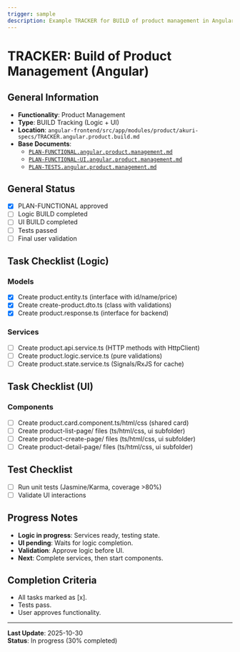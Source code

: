 ```yaml
---
trigger: sample
description: Example TRACKER for BUILD of product management in Angular, guiding logic and UI.
---
```


# TRACKER: Build of Product Management (Angular)

## General Information
- **Functionality**: Product Management
- **Type**: BUILD Tracking (Logic + UI)
- **Location**: `angular-frontend/src/app/modules/product/akuri-specs/TRACKER.angular.product.build.md`
- **Base Documents**:
  - [`PLAN-FUNCTIONAL.angular.product.management.md`](angular-frontend/src/app/modules/product/akuri-specs/PLAN-FUNCTIONAL.angular.product.management.md)
  - [`PLAN-FUNCTIONAL-UI.angular.product.management.md`](angular-frontend/src/app/modules/product/akuri-specs/PLAN-FUNCTIONAL-UI.angular.product.management.md)
  - [`PLAN-TESTS.angular.product.management.md`](angular-frontend/src/app/modules/product/akuri-specs/PLAN-TESTS.angular.product.management.md)

## General Status
- [x] PLAN-FUNCTIONAL approved
- [ ] Logic BUILD completed
- [ ] UI BUILD completed
- [ ] Tests passed
- [ ] Final user validation

## Task Checklist (Logic)

### Models
- [x] Create product.entity.ts (interface with id/name/price)
- [x] Create create-product.dto.ts (class with validations)
- [x] Create product.response.ts (interface for backend)

### Services
- [ ] Create product.api.service.ts (HTTP methods with HttpClient)
- [ ] Create product.logic.service.ts (pure validations)
- [ ] Create product.state.service.ts (Signals/RxJS for cache)

## Task Checklist (UI)

### Components
- [ ] Create product.card.component.ts/html/css (shared card)
- [ ] Create product-list-page/ files (ts/html/css, ui subfolder)
- [ ] Create product-create-page/ files (ts/html/css, ui subfolder)
- [ ] Create product-detail-page/ files (ts/html/css, ui subfolder)

## Test Checklist
- [ ] Run unit tests (Jasmine/Karma, coverage >80%)
- [ ] Validate UI interactions

## Progress Notes
- **Logic in progress**: Services ready, testing state.
- **UI pending**: Waits for logic completion.
- **Validation**: Approve logic before UI.
- **Next**: Complete services, then start components.

## Completion Criteria
- All tasks marked as [x].
- Tests pass.
- User approves functionality.

---

**Last Update**: 2025-10-30  
**Status**: In progress (30% completed)